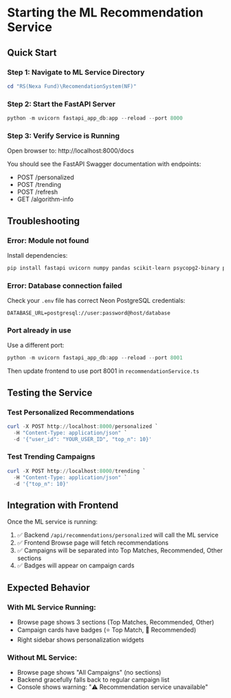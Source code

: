 # Starting the ML Recommendation Service

## Quick Start

### Step 1: Navigate to ML Service Directory
```powershell
cd "RS(Nexa Fund)\RecomendationSystem(NF)"
```

### Step 2: Start the FastAPI Server
```powershell
python -m uvicorn fastapi_app_db:app --reload --port 8000
```

### Step 3: Verify Service is Running
Open browser to: http://localhost:8000/docs

You should see the FastAPI Swagger documentation with endpoints:
- POST /personalized
- POST /trending
- POST /refresh
- GET /algorithm-info

## Troubleshooting

### Error: Module not found
Install dependencies:
```powershell
pip install fastapi uvicorn numpy pandas scikit-learn psycopg2-binary python-dotenv requests
```

### Error: Database connection failed
Check your `.env` file has correct Neon PostgreSQL credentials:
```
DATABASE_URL=postgresql://user:password@host/database
```

### Port already in use
Use a different port:
```powershell
python -m uvicorn fastapi_app_db:app --reload --port 8001
```

Then update frontend to use port 8001 in `recommendationService.ts`

## Testing the Service

### Test Personalized Recommendations
```powershell
curl -X POST http://localhost:8000/personalized `
  -H "Content-Type: application/json" `
  -d '{"user_id": "YOUR_USER_ID", "top_n": 10}'
```

### Test Trending Campaigns
```powershell
curl -X POST http://localhost:8000/trending `
  -H "Content-Type: application/json" `
  -d '{"top_n": 10}'
```

## Integration with Frontend

Once the ML service is running:
1. ✅ Backend `/api/recommendations/personalized` will call the ML service
2. ✅ Frontend Browse page will fetch recommendations
3. ✅ Campaigns will be separated into Top Matches, Recommended, Other sections
4. ✅ Badges will appear on campaign cards

## Expected Behavior

### With ML Service Running:
- Browse page shows 3 sections (Top Matches, Recommended, Other)
- Campaign cards have badges (⭐ Top Match, 🎯 Recommended)
- Right sidebar shows personalization widgets

### Without ML Service:
- Browse page shows "All Campaigns" (no sections)
- Backend gracefully falls back to regular campaign list
- Console shows warning: "⚠️ Recommendation service unavailable"
